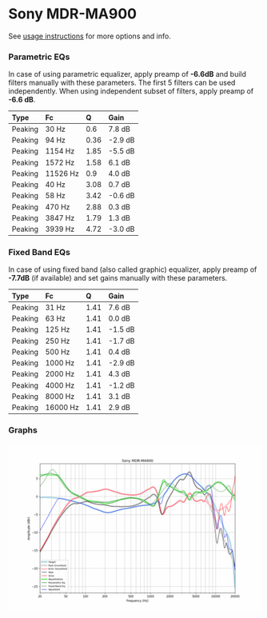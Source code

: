 # Sony MDR-MA900
See [usage instructions](https://github.com/jaakkopasanen/AutoEq#usage) for more options and info.

### Parametric EQs
In case of using parametric equalizer, apply preamp of **-6.6dB** and build filters manually
with these parameters. The first 5 filters can be used independently.
When using independent subset of filters, apply preamp of **-6.6 dB**.

| Type    | Fc       |    Q | Gain    |
|:--------|:---------|:-----|:--------|
| Peaking | 30 Hz    | 0.6  | 7.8 dB  |
| Peaking | 94 Hz    | 0.36 | -2.9 dB |
| Peaking | 1154 Hz  | 1.85 | -5.5 dB |
| Peaking | 1572 Hz  | 1.58 | 6.1 dB  |
| Peaking | 11526 Hz | 0.9  | 4.0 dB  |
| Peaking | 40 Hz    | 3.08 | 0.7 dB  |
| Peaking | 58 Hz    | 3.42 | -0.6 dB |
| Peaking | 470 Hz   | 2.88 | 0.3 dB  |
| Peaking | 3847 Hz  | 1.79 | 1.3 dB  |
| Peaking | 3939 Hz  | 4.72 | -3.0 dB |

### Fixed Band EQs
In case of using fixed band (also called graphic) equalizer, apply preamp of **-7.7dB**
(if available) and set gains manually with these parameters.

| Type    | Fc       |    Q | Gain    |
|:--------|:---------|:-----|:--------|
| Peaking | 31 Hz    | 1.41 | 7.6 dB  |
| Peaking | 63 Hz    | 1.41 | 0.0 dB  |
| Peaking | 125 Hz   | 1.41 | -1.5 dB |
| Peaking | 250 Hz   | 1.41 | -1.7 dB |
| Peaking | 500 Hz   | 1.41 | 0.4 dB  |
| Peaking | 1000 Hz  | 1.41 | -2.9 dB |
| Peaking | 2000 Hz  | 1.41 | 4.3 dB  |
| Peaking | 4000 Hz  | 1.41 | -1.2 dB |
| Peaking | 8000 Hz  | 1.41 | 3.1 dB  |
| Peaking | 16000 Hz | 1.41 | 2.9 dB  |

### Graphs
![](./Sony%20MDR-MA900.png)